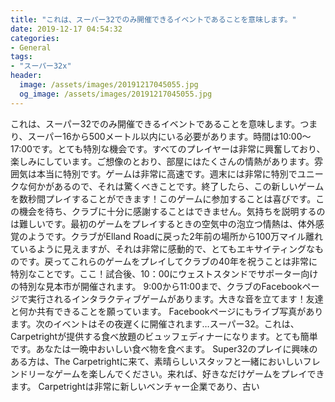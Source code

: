 ```yaml
---
title: "これは、スーパー32でのみ開催できるイベントであることを意味します。"
date: 2019-12-17 04:54:32
categories:
- General
tags:
- "スーパー32x"
header:
  image: /assets/images/20191217045055.jpg
  og_image: /assets/images/20191217045055.jpg
---
```


これは、スーパー32でのみ開催できるイベントであることを意味します。つまり、スーパー16から500メートル以内にいる必要があります。時間は10:00〜17:00です。とても特別な機会です。すべてのプレイヤーは非常に興奮しており、楽しみにしています。ご想像のとおり、部屋にはたくさんの情熱があります。雰囲気は本当に特別です。ゲームは非常に高速です。週末には非常に特別でユニークな何かがあるので、それは驚くべきことです。終了したら、この新しいゲームを数秒間プレイすることができます！このゲームに参加することは喜びです。この機会を待ち、クラブに十分に感謝することはできません。気持ちを説明するのは難しいです。最初のゲームをプレイするときの空気中の泡立つ情熱は、体外感覚のようです。クラブがElland Roadに戻った2年前の場所から100万マイル離れているように見えますが、それは非常に感動的で、とてもエキサイティングなものです。戻ってこれらのゲームをプレイしてクラブの40年を祝うことは非常に特別なことです。ここ！試合後、10：00にウェストスタンドでサポーター向けの特別な見本市が開催されます。 9:00から11:00まで、クラブのFacebookページで実行されるインタラクティブゲームがあります。大きな音を立てます！友達と何か共有できることを願っています。 Facebookページにもライブ写真があります。次のイベントはその夜遅くに開催されます…スーパー32。これは、Carpetrightが提供する食べ放題のビュッフェディナーになります。とても簡単です。あなたは一晩中おいしい食べ物を食べます。 Super32のプレイに興味のある方は、The Carpetrightに来て、素晴らしいスタッフと一緒においしいフレンドリーなゲームを楽しんでください。来れば、好きなだけゲームをプレイできます。 Carpetrightは非常に新しいベンチャー企業であり、古い
